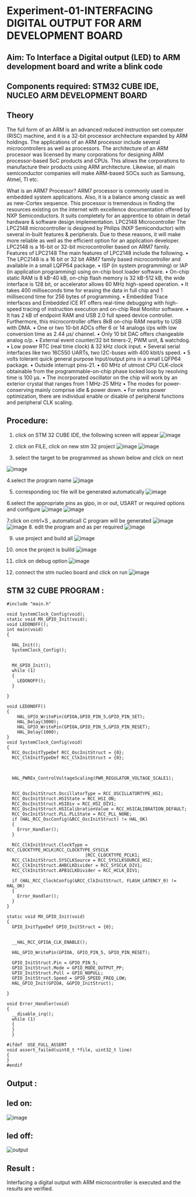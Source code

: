 # Experiment-01-INTERFACING DIGITAL OUTPUT FOR ARM DEVELOPMENT BOARD 
 

## Aim: To Interface a Digital output (LED) to ARM development board and write a blink code 
## Components required: STM32 CUBE IDE, NUCLEO ARM DEVELOPMENT BOARD  
## Theory 
The full form of an ARM is an advanced reduced instruction set computer (RISC) machine, and it is a 32-bit processor architecture expanded by ARM holdings. The applications of an ARM processor include several microcontrollers as well as processors. The architecture of an ARM processor was licensed by many corporations for designing ARM processor-based SoC products and CPUs. This allows the corporations to manufacture their products using ARM architecture. Likewise, all main semiconductor companies will make ARM-based SOCs such as Samsung, Atmel, TI etc.

What is an ARM7 Processor?
ARM7 processor is commonly used in embedded system applications. Also, it is a balance among classic as well as new-Cortex sequence. This processor is tremendous in finding the resources existing on the internet with excellence documentation offered by NXP Semiconductors. It suits completely for an apprentice to obtain in detail hardware & software design implementation.
LPC2148 Microcontroller
 The LPC2148 microcontroller is designed by Philips (NXP Semiconductor) with several in-built features & peripherals. Due to these reasons, it will make more reliable as well as the efficient option for an application developer. LPC2148 is a 16-bit or 32-bit microcontroller based on ARM7 family.
Features of LPC2148
The main features of LPC2148 include the following.
•	The LPC2148 is a 16 bit or 32 bit ARM7 family based microcontroller and available in a small LQFP64 package.
•	ISP (in system programming) or IAP (in application programming) using on-chip boot loader software.
•	On-chip static RAM is 8 kB-40 kB, on-chip flash memory is 32 kB-512 kB, the wide interface is 128 bit, or accelerator allows 60 MHz high-speed operation.
•	It takes 400 milliseconds time for erasing the data in full chip and 1 millisecond time for 256 bytes of programming.
•	Embedded Trace interfaces and Embedded ICE RT offers real-time debugging with high-speed tracing of instruction execution and on-chip Real Monitor software.
•	It has 2 kB of endpoint RAM and USB 2.0 full speed device controller. Furthermore, this microcontroller offers 8kB on-chip RAM nearby to USB with DMA.
•	One or two 10-bit ADCs offer 6 or 14 analogs i/ps with low conversion time as 2.44 μs/ channel.
•	Only 10 bit DAC offers changeable analog o/p.
•	External event counter/32 bit timers-2, PWM unit, & watchdog.
•	Low power RTC (real time clock) & 32 kHz clock input.
•	Several serial interfaces like two 16C550 UARTs, two I2C-buses with 400 kbit/s speed.
•	5 volts tolerant quick general purpose Input/output pins in a small LQFP64 package.
•	Outside interrupt pins-21.
•	60 MHz of utmost CPU CLK-clock obtainable from the programmable-on-chip phase locked loop by resolving time is 100 μs.
•	The incorporated oscillator on the chip will work by an exterior crystal that ranges from 1 MHz-25 MHz
•	The modes for power-conserving mainly comprise idle & power down.
•	For extra power optimization, there are individual enable or disable of peripheral functions and peripheral CLK scaling.
 
 

## Procedure:
 1. click on STM 32 CUBE IDE, the following screen will appear 
 ![image](https://user-images.githubusercontent.com/36288975/226189166-ac10578c-c059-40e7-8b80-9f84f64bf088.png)

 2. click on FILE, click on new stm 32 project 
 ![image](https://user-images.githubusercontent.com/36288975/226189215-2d13ebfb-507f-44fc-b772-02232e97c0e3.png)
![image](https://user-images.githubusercontent.com/36288975/226189230-bf2d90dd-9695-4aaf-b2a6-6d66454e81fc.png)
3. select the target to be programmed  as shown below and click on next 

![image](https://user-images.githubusercontent.com/36288975/226189280-ed5dcf1d-dd8d-43ae-815d-491085f4863b.png)

4.select the program name 
![image](https://user-images.githubusercontent.com/36288975/226189316-09832a30-4d1a-4d4f-b8ad-2dc28f137711.png)


5. corresponding ioc file will be generated automatically 
![image](https://user-images.githubusercontent.com/36288975/226189378-3abbdee2-0df6-470f-a3cd-79c74e3d3ad8.png)

6.select the appropriate pins as gipo, in or out, USART or required options and configure 
![image](https://user-images.githubusercontent.com/36288975/226189403-f7179f1a-3eae-4637-826b-ab4ec35ba1e1.png)
![image](https://user-images.githubusercontent.com/36288975/226189425-2b2414ce-49b3-4b61-a260-c658cb2e4152.png)


7.click on cntrl+S , automaticall C program will be generated 
![image](https://user-images.githubusercontent.com/36288975/226189443-8b43451d-0b14-47e4-a20b-cc09c6ad8458.png)
![image](https://user-images.githubusercontent.com/36288975/226189450-85ffa969-2ffb-4788-81e5-72d60fdda0f1.png)
8. edit the program and as per required 
![image](https://user-images.githubusercontent.com/36288975/226189461-a573e62f-a109-4631-a250-a20925758fe0.png)

9. use project and build all 
![image](https://user-images.githubusercontent.com/36288975/226189554-3f7101ac-3f41-48fc-abc7-480bd6218dec.png)
10. once the project is bulild 
![image](https://user-images.githubusercontent.com/36288975/226189577-c61cc1eb-3990-4968-8aa6-aefffc766b70.png)

11. click on debug option 
![image](https://user-images.githubusercontent.com/36288975/226189625-37daa9a3-62e9-42b5-a5ce-2ac63345905b.png)


12. connect the stm nucleo board and click on run 
![image](https://user-images.githubusercontent.com/36288975/226189649-b5dff389-91df-4eca-b84a-1127c6562637.png)






## STM 32 CUBE PROGRAM :
```
#include "main.h"

void SystemClock_Config(void);
static void MX_GPIO_Init(void);
void LEDONOFF();
int main(void)
{
  
  HAL_Init();
  SystemClock_Config();

  
  MX_GPIO_Init();
  while (1)
  {
    LEDONOFF();
  }
  
}

void LEDONOFF()
{
	HAL_GPIO_WritePin(GPIOA,GPIO_PIN_5,GPIO_PIN_SET);
	HAL_Delay(3000);
	HAL_GPIO_WritePin(GPIOA,GPIO_PIN_5,GPIO_PIN_RESET);
	HAL_Delay(1000);
}
void SystemClock_Config(void)
{
  RCC_OscInitTypeDef RCC_OscInitStruct = {0};
  RCC_ClkInitTypeDef RCC_ClkInitStruct = {0};

  

  HAL_PWREx_ControlVoltageScaling(PWR_REGULATOR_VOLTAGE_SCALE1);
  

  RCC_OscInitStruct.OscillatorType = RCC_OSCILLATORTYPE_HSI;
  RCC_OscInitStruct.HSIState = RCC_HSI_ON;
  RCC_OscInitStruct.HSIDiv = RCC_HSI_DIV1;
  RCC_OscInitStruct.HSICalibrationValue = RCC_HSICALIBRATION_DEFAULT;
  RCC_OscInitStruct.PLL.PLLState = RCC_PLL_NONE;
  if (HAL_RCC_OscConfig(&RCC_OscInitStruct) != HAL_OK)
  {
    Error_Handler();
  }
  
  RCC_ClkInitStruct.ClockType = RCC_CLOCKTYPE_HCLK|RCC_CLOCKTYPE_SYSCLK
                              |RCC_CLOCKTYPE_PCLK1;
  RCC_ClkInitStruct.SYSCLKSource = RCC_SYSCLKSOURCE_HSI;
  RCC_ClkInitStruct.AHBCLKDivider = RCC_SYSCLK_DIV1;
  RCC_ClkInitStruct.APB1CLKDivider = RCC_HCLK_DIV1;

  if (HAL_RCC_ClockConfig(&RCC_ClkInitStruct, FLASH_LATENCY_0) != HAL_OK)
  {
    Error_Handler();
  }
}

static void MX_GPIO_Init(void)
{
  GPIO_InitTypeDef GPIO_InitStruct = {0};

  
  __HAL_RCC_GPIOA_CLK_ENABLE();

  HAL_GPIO_WritePin(GPIOA, GPIO_PIN_5, GPIO_PIN_RESET);

  GPIO_InitStruct.Pin = GPIO_PIN_5;
  GPIO_InitStruct.Mode = GPIO_MODE_OUTPUT_PP;
  GPIO_InitStruct.Pull = GPIO_NOPULL;
  GPIO_InitStruct.Speed = GPIO_SPEED_FREQ_LOW;
  HAL_GPIO_Init(GPIOA, &GPIO_InitStruct);

}

void Error_Handler(void)
{
  __disable_irq();
  while (1)
  {
  }
  }

#ifdef  USE_FULL_ASSERT
void assert_failed(uint8_t *file, uint32_t line)
{
}
#endif
```



## Output  :

## led on:

![image](https://user-images.githubusercontent.com/94185707/227894619-e5c3bc6b-48fc-4868-a0f2-32872ca138ec.png)

## led off:

![output](https://github.com/Nagadurg/Experiment-01-INTERFACING-DIGITAL-OUTPUT-FOR-ARM-DEVELOPMENT-BOARD-/blob/main/2.jpg)



 
 
 
 
## Result :
Interfacing a digital output with ARM microcontroller is executed and the results are verified.


